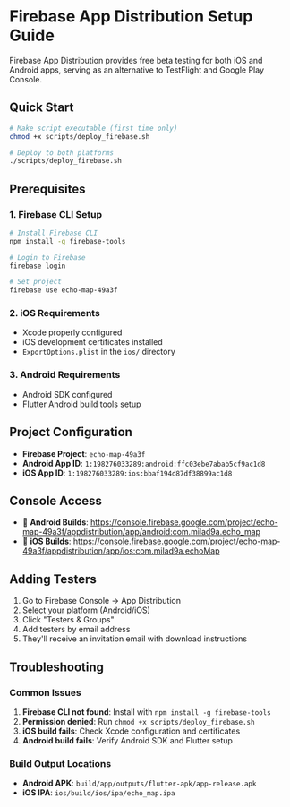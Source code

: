 # Firebase App Distribution Setup Guide

Firebase App Distribution provides free beta testing for both iOS and Android apps, serving as an alternative to TestFlight and Google Play Console.

## Quick Start

```bash
# Make script executable (first time only)
chmod +x scripts/deploy_firebase.sh

# Deploy to both platforms
./scripts/deploy_firebase.sh
```

## Prerequisites

### 1. Firebase CLI Setup
```bash
# Install Firebase CLI
npm install -g firebase-tools

# Login to Firebase
firebase login

# Set project
firebase use echo-map-49a3f
```

### 2. iOS Requirements
- Xcode properly configured
- iOS development certificates installed
- `ExportOptions.plist` in the `ios/` directory

### 3. Android Requirements
- Android SDK configured
- Flutter Android build tools setup

## Project Configuration

- **Firebase Project**: `echo-map-49a3f`
- **Android App ID**: `1:198276033289:android:ffc03ebe7abab5cf9ac1d8`
- **iOS App ID**: `1:198276033289:ios:bbaf194d87df38899ac1d8`

## Console Access

- 📲 **Android Builds**: https://console.firebase.google.com/project/echo-map-49a3f/appdistribution/app/android:com.milad9a.echo_map
- 🍎 **iOS Builds**: https://console.firebase.google.com/project/echo-map-49a3f/appdistribution/app/ios:com.milad9a.echoMap

## Adding Testers

1. Go to Firebase Console → App Distribution
2. Select your platform (Android/iOS)
3. Click "Testers & Groups"
4. Add testers by email address
5. They'll receive an invitation email with download instructions

## Troubleshooting

### Common Issues

1. **Firebase CLI not found**: Install with `npm install -g firebase-tools`
2. **Permission denied**: Run `chmod +x scripts/deploy_firebase.sh`
3. **iOS build fails**: Check Xcode configuration and certificates
4. **Android build fails**: Verify Android SDK and Flutter setup

### Build Output Locations

- **Android APK**: `build/app/outputs/flutter-apk/app-release.apk`
- **iOS IPA**: `ios/build/ios/ipa/echo_map.ipa`
